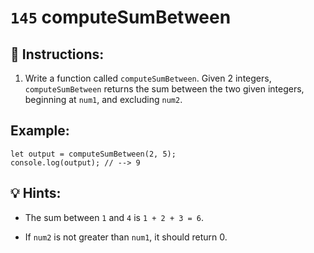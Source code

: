 # `145` computeSumBetween

## 📝 Instructions:

1. Write a function called `computeSumBetween`. Given 2 integers, `computeSumBetween` returns the sum between the two given integers, beginning at `num1`, and excluding `num2`.

## Example:

```Js
let output = computeSumBetween(2, 5);
console.log(output); // --> 9
```

## 💡 Hints:

+ The sum between `1` and `4` is `1 + 2 + 3 = 6`.

+ If `num2` is not greater than `num1`, it should return 0.